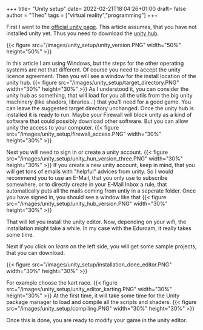 +++
title= "Unity setup"
date= 2022-02-21T18:04:26+01:00
draft= false
author = "Theo"
tags = ["virtual reality","programming"]
+++

First I went to the [official unity page](https://learn.unity.com/tutorial/create-your-first-unity-project). This article assumes, that you have not installed unity yet. Thus you need to download the [unity hub](https://unity.com/download). 

{{< figure src="/images/unity_setup/unity_version.PNG"   width="50%" height="50%" >}}

In this article I am using Windows, but the steps for the other operating systems are not that different.
Of course you need to accept the unity licence agreement. Then you will see a window for the install location of the unity hub.
{{< figure src="/images/unity_setup/target_directory.PNG"   width="30%" height="30%" >}}
As I understood it, you can consider the unity hub as something, that will load for you all the utils from the big unity machinery (like shaders, libraries...) that you'll need for a good game.
You can leave the suggested target directory unchanged. Once the unity hub is installed it is ready to run.
Maybe your Firewall will block unity as a kind of software that could possibly download other software. But you can allow unity the access to your computer.
{{< figure src="/images/unity_setup/firewall_access.PNG"   width="30%" height="30%" >}}

Next you will need to sign in or create a unity account. 
{{< figure src="/images/unity_setup/unity_hun_version_three.PNG"   width="30%" height="30%" >}}
If you create a new unity account, keep in mind, that you will get tons of emails with "helpful" advices from unity. So I would recommend you to use an E-Mail, that you only use to subscribe somewhere, or to directly create in your E-Mail Inbox a rule, that automatically puts all the mails coming from untiy in a seperate folder.
Once you have signed in, you should see a window like that
{{< figure src="/images/unity_setup/unity_hub_version.PNG"   width="30%" height="30%" >}}

That will let you install the unity editor. Now, depending on your wifi, the installation might take a while. In my case with the Eduroam, it really takes some time.

Next if you click on *learn* on the left side, you will get some sample projects, that you can download.

{{< figure src="/images/unity_setup/installation_done_editor.PNG"   width="30%" height="30%" >}}

For example choose the kart race. 
{{< figure src="/images/unity_setup/unity_editor_karting.PNG"   width="30%" height="30%" >}}
At the first time, it will take some time for the Unity package manager to load and compile all the scripts and shaders.
{{< figure src="/images/unity_setup/compiling.PNG"   width="30%" height="30%" >}}

Once this is done, you are ready to modify your game in the unity editor.



